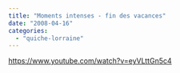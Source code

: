 ```yaml
---
title: "Moments intenses - fin des vacances"
date: "2008-04-16"
categories: 
  - "quiche-lorraine"
---
```


https://www.youtube.com/watch?v=eyVLttGn5c4
